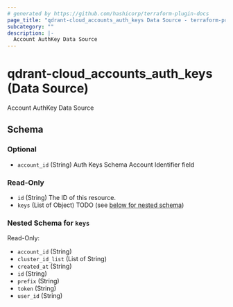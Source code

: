 ```yaml
---
# generated by https://github.com/hashicorp/terraform-plugin-docs
page_title: "qdrant-cloud_accounts_auth_keys Data Source - terraform-provider-qdrant-cloud"
subcategory: ""
description: |-
  Account AuthKey Data Source
---
```


# qdrant-cloud_accounts_auth_keys (Data Source)

Account AuthKey Data Source



<!-- schema generated by tfplugindocs -->
## Schema

### Optional

- `account_id` (String) Auth Keys Schema Account Identifier field

### Read-Only

- `id` (String) The ID of this resource.
- `keys` (List of Object) TODO (see [below for nested schema](#nestedatt--keys))

<a id="nestedatt--keys"></a>
### Nested Schema for `keys`

Read-Only:

- `account_id` (String)
- `cluster_id_list` (List of String)
- `created_at` (String)
- `id` (String)
- `prefix` (String)
- `token` (String)
- `user_id` (String)
